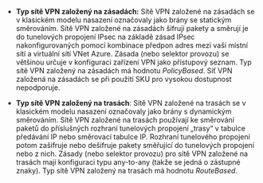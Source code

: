 - **Typ sítě VPN založený na zásadách:** Sítě VPN založené na zásadách se v klasickém modelu nasazení označovaly jako brány se statickým směrováním. Sítě VPN založené na zásadách šifrují pakety a směrují je do tunelových propojení IPsec na základě zásad IPsec nakonfigurovaných pomocí kombinace předpon adres mezi vaší místní sítí a virtuální sítí VNet Azure. Zásada (nebo selektor provozu) se většinou určuje v konfiguraci zařízení VPN jako přístupový seznam. Typ sítě VPN založený na zásadách má hodnotu *PolicyBased*. Síť VPN založená na zásadách se při použití SKU pro vysokou dostupnost nepodporuje.

- **Typ sítě VPN založený na trasách**: Sítě VPN založené na trasách se v klasickém modelu nasazení označovaly jako brány s dynamickým směrováním. Sítě VPN založené na trasách používají ke směrování paketů do příslušných rozhraní tunelových propojení „trasy“ v tabulce předávání IP nebo směrovací tabulce IP. Rozhraní tunelového propojení potom zašifruje nebo dešifruje pakety směřující do tunelových propojení nebo z nich. Zásady (nebo selektor provozu) pro sítě VPN založené na trasách mají konfiguraci typu any-to-any (takže se jedná o zástupné znaky). Typ sítě VPN založený na trasách má hodnotu *RouteBased*.


<!--HONumber=Aug16_HO4-->


